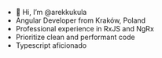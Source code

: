 - 👋 Hi, I’m @arekkukula
- Angular Developer from Kraków, Poland
- Professional experience in RxJS and NgRx
- Prioritize clean and performant code
- Typescript aficionado

<!---
arekkukula/arekkukula is a ✨ special ✨ repository because its `README.md` (this file) appears on your GitHub profile.
You can click the Preview link to take a look at your changes.
--->

